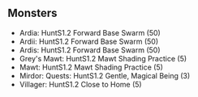 ## Monsters

- Ardia: HuntS1.2 Forward Base Swarm (50)
- Ardii: HuntS1.2 Forward Base Swarm (50)
- Ardis: HuntS1.2 Forward Base Swarm (50)
- Grey's Mawt: HuntS1.2 Mawt Shading Practice (5)
- Mawt: HuntS1.2 Mawt Shading Practice (5)
- Mirdor: Quests: HuntS1.2 Gentle, Magical Being (3)
- Villager: HuntS1.2 Close to Home (5)


